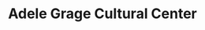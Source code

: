 ---
title: Adele Grage Cultural Center
layout: venues
image: 
image_credit:
image_alt:
image_caption:
details:
    Founded: 
    Address: |
        716 Ocean Blvd
        Atlantic Beach, FL 32233
    Website: http://www.coab.us/
    Facebook:
    Twitter: 
    Instagram: 
    LinkedIn: 
    Phone: 	1-904-247-5828
external_links:
---